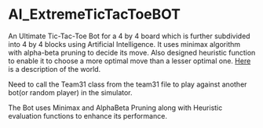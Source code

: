 # AI_ExtremeTicTacToeBOT

An Ultimate Tic-Tac-Toe Bot for a 4 by 4 board which is further subdivided into 4 by 4 blocks using Artificial Intelligence. It uses minimax algorithm with alpha-beta pruning to decide its move. Also designed heuristic function to enable it to choose a more optimal move than a lesser optimal one.
[Here](https://github.com/abhisheknalla/AI_ExtremeTicTacToeBOT/blob/master/ETTT.pdf) is a description of the world.

Need to call the Team31 class from the team31 file to play against another bot(or random player) in the simulator.


The Bot uses Minimax and AlphaBeta Pruning along with Heuristic evaluation functions to enhance its performance.
